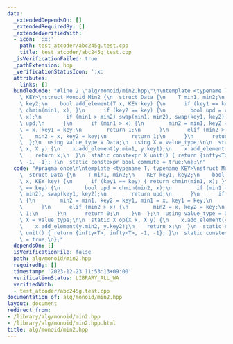 ```yaml
---
data:
  _extendedDependsOn: []
  _extendedRequiredBy: []
  _extendedVerifiedWith:
  - icon: ':x:'
    path: test_atcoder/abc245g.test.cpp
    title: test_atcoder/abc245g.test.cpp
  _isVerificationFailed: true
  _pathExtension: hpp
  _verificationStatusIcon: ':x:'
  attributes:
    links: []
  bundledCode: "#line 2 \"alg/monoid/min2.hpp\"\n\ntemplate <typename T, typename\
    \ KEY>\nstruct Monoid_Min2 {\n  struct Data {\n    T min1, min2;\n    KEY key1,\
    \ key2;\n    bool add_element(T x, KEY key) {\n      if (key1 == key) { return\
    \ chmin(min1, x); }\n      if (key2 == key) {\n        bool upd = chmin(min2,\
    \ x);\n        if (min1 > min2) swap(min1, min2), swap(key1, key2);\n        return\
    \ upd;\n      }\n      if (min1 > x) {\n        min2 = min1, key2 = key1, min1\
    \ = x, key1 = key;\n        return 1;\n      }\n      elif (min2 > x) {\n    \
    \    min2 = x, key2 = key;\n        return 1;\n      }\n      return 0;\n    }\n\
    \  };\n  using value_type = Data;\n  using X = value_type;\n\n  static X op(X\
    \ x, X y) {\n    x.add_element(y.min1, y.key1);\n    x.add_element(y.min2, y.key2);\n\
    \    return x;\n  }\n  static constexpr X unit() { return {infty<T>, infty<T>,\
    \ -1, -1}; }\n  static constexpr bool commute = true;\n};\n"
  code: "#pragma once\n\ntemplate <typename T, typename KEY>\nstruct Monoid_Min2 {\n\
    \  struct Data {\n    T min1, min2;\n    KEY key1, key2;\n    bool add_element(T\
    \ x, KEY key) {\n      if (key1 == key) { return chmin(min1, x); }\n      if (key2\
    \ == key) {\n        bool upd = chmin(min2, x);\n        if (min1 > min2) swap(min1,\
    \ min2), swap(key1, key2);\n        return upd;\n      }\n      if (min1 > x)\
    \ {\n        min2 = min1, key2 = key1, min1 = x, key1 = key;\n        return 1;\n\
    \      }\n      elif (min2 > x) {\n        min2 = x, key2 = key;\n        return\
    \ 1;\n      }\n      return 0;\n    }\n  };\n  using value_type = Data;\n  using\
    \ X = value_type;\n\n  static X op(X x, X y) {\n    x.add_element(y.min1, y.key1);\n\
    \    x.add_element(y.min2, y.key2);\n    return x;\n  }\n  static constexpr X\
    \ unit() { return {infty<T>, infty<T>, -1, -1}; }\n  static constexpr bool commute\
    \ = true;\n};"
  dependsOn: []
  isVerificationFile: false
  path: alg/monoid/min2.hpp
  requiredBy: []
  timestamp: '2023-12-23 11:53:13+09:00'
  verificationStatus: LIBRARY_ALL_WA
  verifiedWith:
  - test_atcoder/abc245g.test.cpp
documentation_of: alg/monoid/min2.hpp
layout: document
redirect_from:
- /library/alg/monoid/min2.hpp
- /library/alg/monoid/min2.hpp.html
title: alg/monoid/min2.hpp
---
```

